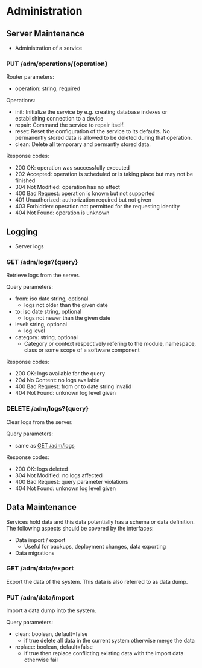 # Administration

## Server Maintenance
- Administration of a service

### PUT /adm/operations/{operation}

Router parameters:
- operation: string, required

Operations:
- init: Initialize the service by e.g. creating database indexes or establishing connection to a device
- repair: Command the service to repair itself.
- reset: Reset the configuration of the service to its defaults. No permanently stored data is allowed to be deleted during that operation.
- clean: Delete all temporary and permantly stored data.

Response codes:
- 200 OK: operation was successfully executed
- 202 Accepted: operation is scheduled or is taking place but may not be finished
- 304 Not Modified: operation has no effect
- 400 Bad Request: operation is known but not supported
- 401 Unauthorized: authorization required but not given
- 403 Forbidden: operation not permitted for the requesting identity
- 404 Not Found: operation is unknown

## Logging
- Server logs

### GET /adm/logs?{query}
Retrieve logs from the server.

Query parameters:
- from: iso date string, optional
    - logs not older than the given date
- to: iso date string, optional
    - logs not newer than the given date
- level: string, optional
    - log level
- category: string, optional
    - Category or context respectively refering to the module, namespace, class or some scope of a software component

Response codes:
- 200 OK: logs available for the query
- 204 No Content: no logs available
- 400 Bad Request: from or to date string invalid
- 404 Not Found: unknown log level given

### DELETE /adm/logs?{query}
Clear logs from the server.

Query parameters:
- same as [GET /adm/logs](#get-admlogsquery)

Response codes:
- 200 OK: logs deleted
- 304 Not Modified: no logs affected
- 400 Bad Request: query parameter violations
- 404 Not Found: unknown log level given

## Data Maintenance
Services hold data and this data potentially has a schema or data definition. The following aspects should be covered by the interfaces:
- Data import / export
    - Useful for backups, deployment changes, data exporting
- Data migrations

### GET /adm/data/export
Export the data of the system. This data is also referred to as data dump.

### PUT /adm/data/import
Import a data dump into the system.

Query parameters:
- clean: boolean, default=false
    - if true delete all data in the current system otherwise merge the data
- replace: boolean, default=false
    - if true then replace conflicting existing data with the import data otherwise fail